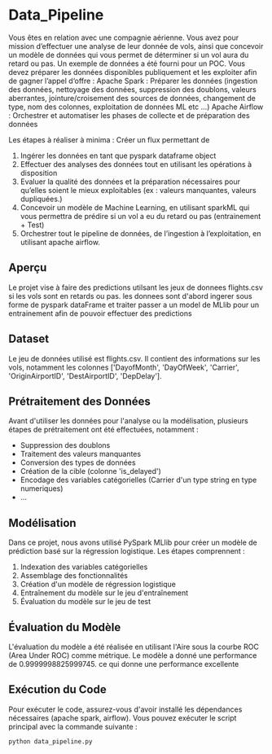 # Data_Pipeline
Vous êtes en relation avec une compagnie aérienne.
Vous avez pour mission d’effectuer une analyse de leur donnée de vols, ainsi que concevoir un modèle de données qui vous permet de déterminer si un vol aura du retard ou pas. 
Un exemple de données a été fourni pour un POC. Vous devez préparer les données disponibles publiquement et les exploiter afin de gagner l’appel d‘offre :
Apache Spark : Préparer les données (ingestion des données, nettoyage des données, suppression des doublons, valeurs aberrantes, jointure/croisement des sources de données, changement de type, nom des colonnes, exploitation de données ML etc …)
Apache Airflow : Orchestrer et automatiser les phases de collecte et de préparation des données

Les étapes à réaliser à minima : Créer un flux permettant de
1. Ingérer les données en tant que pyspark dataframe object
2. Effectuer des analyses des données tout en utilisant les opérations à disposition
3. Evaluer la qualité des données et la préparation nécessaires pour qu’elles soient le mieux exploitables (ex : valeurs manquantes, valeurs dupliquées.)
4. Concevoir un modèle de Machine Learning, en utilisant sparkML qui vous permettra de prédire si un vol a eu du retard ou pas (entrainement + Test)
5. Orchestrer tout le pipeline de données, de l’ingestion à l’exploitation, en utilisant apache airflow.




## Aperçu

Le projet vise à faire des predictions utilsant les jeux de donnees flights.csv si les vols sont en retards ou pas. les donnees sont d'abord ingerer sous forme de pyspark dataFrame et traiter passer a un model de MLlib pour un entrainement afin de pouvoir effectuer des predictions
## Dataset

Le jeu de données utilisé est flights.csv. Il contient des informations sur les vols, notamment les colonnes ['DayofMonth', 'DayOfWeek', 'Carrier', 'OriginAirportID', 'DestAirportID', 'DepDelay'].

## Prétraitement des Données

Avant d'utiliser les données pour l'analyse ou la modélisation, plusieurs étapes de prétraitement ont été effectuées, notamment :

- Suppression des doublons
- Traitement des valeurs manquantes
- Conversion des types de données 
- Création de la cible (colonne 'is_delayed')
- Encodage des variables catégorielles (Carrier d'un type string en type numeriques)
- ...

## Modélisation

Dans ce projet, nous avons utilisé PySpark MLlib pour créer un modèle de prédiction basé sur la régression logistique. Les étapes comprennent :

1. Indexation des variables catégorielles
2. Assemblage des fonctionnalités
3. Création d'un modèle de régression logistique
4. Entraînement du modèle sur le jeu d'entraînement
5. Évaluation du modèle sur le jeu de test



## Évaluation du Modèle

L'évaluation du modèle a été réalisée en utilisant l'Aire sous la courbe ROC (Area Under ROC) comme métrique. Le modèle a donné une performance de 0.9999998825999745. ce qui donne une performance excellente

## Exécution du Code

Pour exécuter le code, assurez-vous d'avoir installé les dépendances nécessaires (apache spark, airflow). Vous pouvez exécuter le script principal avec la commande suivante :

```bash
python data_pipeline.py


